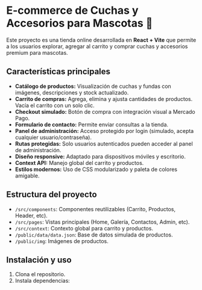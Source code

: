 # E-commerce de Cuchas y Accesorios para Mascotas 🐾

Este proyecto es una tienda online desarrollada en **React + Vite** que permite a los usuarios explorar, agregar al carrito y comprar cuchas y accesorios premium para mascotas.

## Características principales

- **Catálogo de productos:** Visualización de cuchas y fundas con imágenes, descripciones y stock actualizado.
- **Carrito de compras:** Agrega, elimina y ajusta cantidades de productos. Vacía el carrito con un solo clic.
- **Checkout simulado:** Botón de compra con integración visual a Mercado Pago.
- **Formulario de contacto:** Permite enviar consultas a la tienda.
- **Panel de administración:** Acceso protegido por login (simulado, acepta cualquier usuario/contraseña).
- **Rutas protegidas:** Solo usuarios autenticados pueden acceder al panel de administración.
- **Diseño responsive:** Adaptado para dispositivos móviles y escritorio.
- **Context API:** Manejo global del carrito y productos.
- **Estilos modernos:** Uso de CSS modularizado y paleta de colores amigable.

## Estructura del proyecto

- `/src/components`: Componentes reutilizables (Carrito, Productos, Header, etc).
- `/src/pages`: Vistas principales (Home, Galería, Contactos, Admin, etc).
- `/src/context`: Contexto global para carrito y productos.
- `/public/data/data.json`: Base de datos simulada de productos.
- `/public/img`: Imágenes de productos.

## Instalación y uso

1. Clona el repositorio.
2. Instala dependencias:
